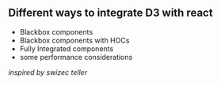 ## Different ways to integrate D3 with react 
* Blackbox components
* Blackbox components with HOCs
* Fully Integrated components
* some performance considerations

_inspired by swizec teller_